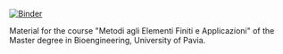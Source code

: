 [![Binder](https://mybinder.org/badge_logo.svg)](https://mybinder.org/v2/gh/carlomr/MEFA2024-2025/HEAD)

Material for the course "Metodi agli Elementi Finiti e Applicazioni" of the Master degree in Bioengineering, University of Pavia. 
